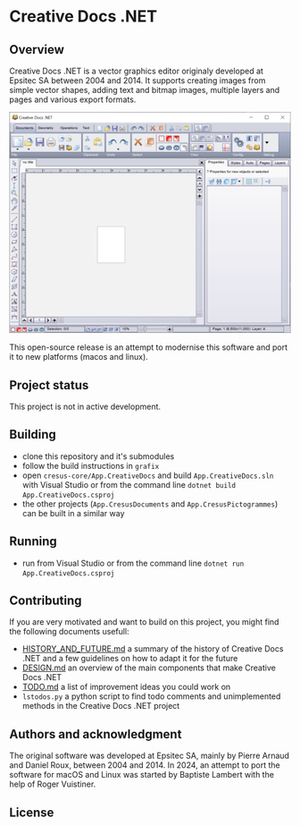 # Creative Docs .NET

## Overview

Creative Docs .NET is a vector graphics editor originaly developed at Epsitec SA between 2004 and 2014.
It supports creating images from simple vector shapes, adding text and bitmap images, multiple layers and pages and various export formats.

![Screenshot of the interface of Creative Docs .NET](./creativedocs_new_interface.png)

This open-source release is an attempt to modernise this software and port it to new platforms (macos and linux).

## Project status

This project is not in active development.

## Building

- clone this repository and it's submodules
- follow the build instructions in `grafix`
- open `cresus-core/App.CreativeDocs` and build `App.CreativeDocs.sln` with Visual Studio or from the command line `dotnet build App.CreativeDocs.csproj`
- the other projects (`App.CresusDocuments` and `App.CresusPictogrammes`) can be built in a similar way

## Running

- run from Visual Studio or from the command line `dotnet run App.CreativeDocs.csproj`

## Contributing

If you are very motivated and want to build on this project, you might find the following documents usefull:

- [HISTORY_AND_FUTURE.md](HISTORY_AND_FUTURE.md) a summary of the history of Creative Docs .NET and a few guidelines on how to adapt it for the future
- [DESIGN.md](DESIGN.md) an overview of the main components that make Creative Docs .NET
- [TODO.md](TODO.md) a list of improvement ideas you could work on
- `lstodos.py` a python script to find todo comments and unimplemented methods in the Creative Docs .NET project

## Authors and acknowledgment

The original software was developed at Epsitec SA, mainly by Pierre Arnaud and Daniel Roux, between 2004 and 2014.
In 2024, an attempt to port the software for macOS and Linux was started by Baptiste Lambert with the help of Roger Vuistiner.

## License

